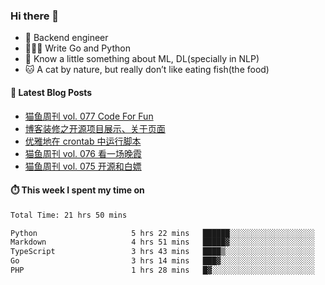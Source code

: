 ### Hi there 👋

- 🔧 Backend engineer
- 👨🏻‍💻 Write Go and Python
- 🔭 Know a little something about ML, DL(specially in NLP)
- 🐱 A cat by nature, but really don’t like eating fish(the food)

#### 📖 Latest Blog Posts
<!-- BLOG-POST-LIST:START -->
- [猫鱼周刊 vol. 077 Code For Fun](https://ameow.xyz/archives/weekly-077)
- [博客装修之开源项目展示、关于页面](https://ameow.xyz/archives/blog-maintenance-showcase-and-about)
- [优雅地在 crontab 中运行脚本](https://ameow.xyz/archives/run-scripts-in-crontab-gracefully)
- [猫鱼周刊 vol. 076 看一场晚霞](https://ameow.xyz/archives/weekly-076)
- [猫鱼周刊 vol. 075 开源和白嫖](https://ameow.xyz/archives/weekly-075)
<!-- BLOG-POST-LIST:END -->

#### ⏱️ This week I spent my time on
<!--START_SECTION:waka-->

```txt
Total Time: 21 hrs 50 mins

Python                     5 hrs 22 mins   ██████░░░░░░░░░░░░░░░░░░░   24.57 %
Markdown                   4 hrs 51 mins   █████▓░░░░░░░░░░░░░░░░░░░   22.23 %
TypeScript                 3 hrs 43 mins   ████▒░░░░░░░░░░░░░░░░░░░░   17.04 %
Go                         3 hrs 14 mins   ███▓░░░░░░░░░░░░░░░░░░░░░   14.80 %
PHP                        1 hrs 28 mins   █▓░░░░░░░░░░░░░░░░░░░░░░░   06.69 %
```

<!--END_SECTION:waka-->

<!--
**LeslieLeung/LeslieLeung** is a ✨ _special_ ✨ repository because its `README.md` (this file) appears on your GitHub profile.

Here are some ideas to get you started:

- 🔭 I’m currently working on ...
- 🌱 I’m currently learning ...
- 👯 I’m looking to collaborate on ...
- 🤔 I’m looking for help with ...
- 💬 Ask me about ...
- 📫 How to reach me: ...
- 😄 Pronouns: ...
- ⚡ Fun fact: ...
-->
